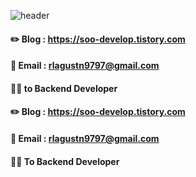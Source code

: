 <!--![header](https://capsule-render.vercel.app/api?type=venom&color=0:000000,100:1a1a1a&height=200&text=Hi,%20I'm%20Soo&fontColor=ffffff&animation=twinkling)-->
![header](https://capsule-render.vercel.app/api?type=waving&color=0:000000,50:000080,100:000000&height=200&section=header&text=Hi,%20I%27m%20Soo%20%F0%9F%92%BB&fontSize=40&fontColor=ffffff&animation=fadeIn&fontAlignY=38)

#### ✏️ Blog : https://soo-develop.tistory.com
#### 📧 Email : rlagustn9797@gmail.com
#### 🏃‍♂️ to Backend Developer
 #### ✏️ Blog : https://soo-develop.tistory.com
 #### 📧 Email : rlagustn9797@gmail.com
 #### 🏃‍♂️ To Backend Developer

<!--
**Soo186/Soo186** is a ✨ _special_ ✨ repository because its `README.md` (this file) appears on your GitHub profile.

Here are some ideas to get you started:

- 🔭 I’m currently working on ...
- 🌱 I’m currently learning ...
- 👯 I’m looking to collaborate on ...
- 🤔 I’m looking for help with ...
- 💬 Ask me about ...
- 📫 How to reach me: ...
- 😄 Pronouns: ...
- ⚡ Fun fact: ...
-->
